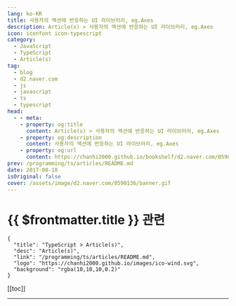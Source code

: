 ```yaml
---
lang: ko-KR
title: 사용자의 액션에 반응하는 UI 라이브러리, eg.Axes
description: Article(s) > 사용자의 액션에 반응하는 UI 라이브러리, eg.Axes
icon: iconfont icon-typescript
category: 
  - JavaScript
  - TypeScript
  - Article(s)
tag: 
  - blog
  - d2.naver.com
  - js
  - javascript
  - ts
  - typescript
head:  
  - - meta:
    - property: og:title
      content: Article(s) > 사용자의 액션에 반응하는 UI 라이브러리, eg.Axes
    - property: og:description
      content: 사용자의 액션에 반응하는 UI 라이브러리, eg.Axes
    - property: og:url
      content: https://chanhi2000.github.io/bookshelf/d2.naver.com/0590136.html
prev: /programming/ts/articles/README.md
date: 2017-08-18
isOriginal: false
cover: /assets/image/d2.naver.com/0590136/banner.gif
---
```


# {{ $frontmatter.title }} 관련

```component VPCard
{
  "title": "TypeScript > Article(s)",
  "desc": "Article(s)",
  "link": "/programming/ts/articles/README.md",
  "logo": "https://chanhi2000.github.io/images/ico-wind.svg",
  "background": "rgba(10,10,10,0.2)"
}
```

[[toc]]

---

<SiteInfo
  name="사용자의 액션에 반응하는 UI 라이브러리, eg.Axes | NAVER D2"
  desc="사용자의 액션에 반응하는 UI 라이브러리, eg.Axes"
  url="https://d2.naver.com/helloworld/0590136"
  logo="/assets/image/d2.naver.com/favicon.ico"
  preview="/assets/image/d2.naver.com/0590136/banner.gif"/>

<!-- TODO: 작성 -->

